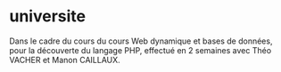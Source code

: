 # universite
Dans le cadre du cours du cours Web dynamique et bases de données, pour la découverte du langage PHP, effectué en 2 semaines avec Théo VACHER et Manon CAILLAUX.
